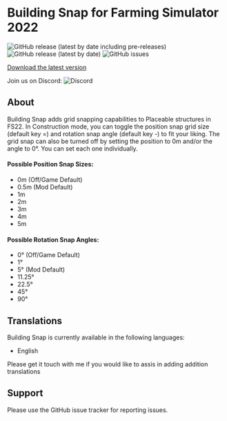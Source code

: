 # Building Snap for Farming Simulator 2022
![GitHub release (latest by date including pre-releases)](https://img.shields.io/github/v/release/DumpsterDave/FS22_BuildingSnap?include_prereleases)
![GitHub release (latest by date)](https://img.shields.io/github/downloads/DumpsterDave/FS22_BuildingSnap/latest/total)
![GitHub issues](https://img.shields.io/github/issues/DumpsterDave/FS22_BuildingSnap)

[Download the latest version](https://github.com/DumpsterDave/FS22_BuildingSnap/releases/latest)

Join us on Discord: ![Discord](https://img.shields.io/discord/229813128144093184?label=DEFCON%201%20Gaming%20Discord)

## About
Building Snap adds grid snapping capabilities to Placeable structures in FS22.  In Construction mode, you can toggle the position snap grid size (default key =) and rotation snap angle (default key -) to fit your liking.  The grid snap can also be turned off by setting the position to 0m and/or the angle to 0°.  You can set each one individually.

#### Possible Position Snap Sizes:
- 0m (Off/Game Default)
- 0.5m (Mod Default)
- 1m
- 2m
- 3m
- 4m
- 5m

#### Possible Rotation Snap Angles:
- 0° (Off/Game Default)
- 1°
- 5° (Mod Default)
- 11.25°
- 22.5°
- 45°
- 90°

## Translations
Building Snap is currently available in the following languages:
- English

Please get it touch with me if you would like to assis in adding addition translations

## Support
Please use the GitHub issue tracker for reporting issues.